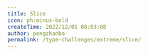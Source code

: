 ```yaml
---
title: Slice
icon: ph:minus-bold
createTime: 2022/12/01 08:03:08
author: pengzhanbo
permalink: /type-challenges/extreme/slice/
---
```

